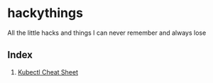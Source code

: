 # hackythings
All the little hacks and things I can never remember and always lose


## Index
1. [Kubectl Cheat Sheet](./Kubernetes/kubectl_cheat_sheet.MD)
